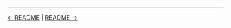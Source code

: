 

<!-- FooterStart -->
---
[← README](../0_03_key_terms_prerequisites/README.md) | [README →](../../ch1_installing_jenkins/01_01_system_requirements/README.md)
<!-- FooterEnd -->
